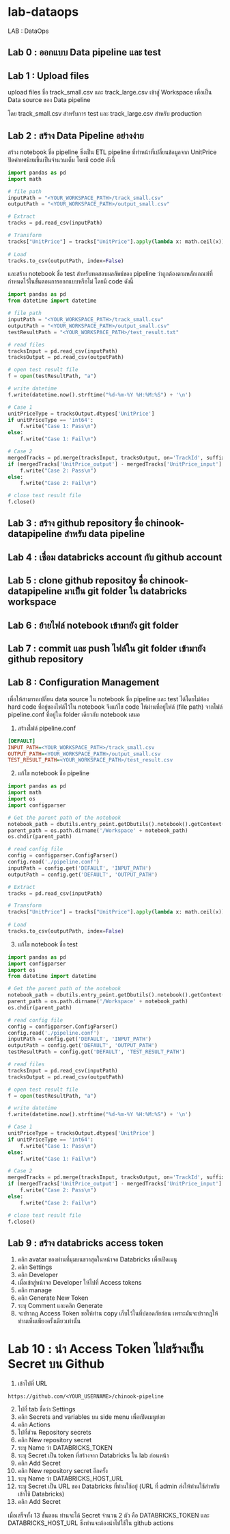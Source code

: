 # lab-dataops
LAB : DataOps

## Lab 0 : ออกแบบ Data pipeline และ test



## Lab 1 : Upload files

upload files ชื่อ track_small.csv และ track_large.csv เข้าสู่ Workspace เพื่อเป็น Data source ของ Data pipeline

โดย track_small.csv สำหรับการ test และ track_large.csv สำหรับ production

## Lab 2 : สร้าง Data Pipeline อย่างง่าย

สร้าง notebook ชื่อ pipeline ซึ่งเป็น ETL pipeline ที่ทำหน้าที่เปลี่ยนข้อมูลจาก UnitPrice ปัดค่าทศนิยมขึ้นเป็นจำนวนเต็ม โดยมี code ดังนี้
```python
import pandas as pd
import math

# file path
inputPath = "<YOUR_WORKSPACE_PATH>/track_small.csv"
outputPath = "<YOUR_WORKSPACE_PATH>/output_small.csv"

# Extract
tracks = pd.read_csv(inputPath)

# Transform
tracks["UnitPrice"] = tracks["UnitPrice"].apply(lambda x: math.ceil(x))
                             
# Load
tracks.to_csv(outputPath, index=False)
```
และสร้าง notebook ชื่อ test สำหรับทดสอบผลลัพธ์ของ pipeline ว่าถูกต้องตามหลักเกณฑ์ที่กำหนดไว้ในขั้นตอนการออกแบบหรือไม่ โดยมี code ดังนี้
```python
import pandas as pd
from datetime import datetime

# file path
inputPath = "<YOUR_WORKSPACE_PATH>/track_small.csv"
outputPath = "<YOUR_WORKSPACE_PATH>/output_small.csv"
testResultPath = "<YOUR_WORKSPACE_PATH>/test_result.txt"

# read files
tracksInput = pd.read_csv(inputPath)
tracksOutput = pd.read_csv(outputPath)

# open test result file
f = open(testResultPath, "a")

# write datetime
f.write(datetime.now().strftime("%d-%m-%Y %H:%M:%S") + '\n')

# Case 1
unitPriceType = tracksOutput.dtypes['UnitPrice']
if unitPriceType == 'int64':
    f.write("Case 1: Pass\n")
else:
    f.write("Case 1: Fail\n")

# Case 2
mergedTracks = pd.merge(tracksInput, tracksOutput, on='TrackId', suffixes=('_input', '_output'))
if (mergedTracks['UnitPrice_output'] - mergedTracks['UnitPrice_input'] < 1).all():
    f.write("Case 2: Pass\n")
else:
    f.write("Case 2: Fail\n")

# close test result file
f.close()
```

## Lab 3 : สร้าง github repository ชื่อ chinook-datapipeline สำหรับ data pipeline

## Lab 4 : เชื่อม databricks account กับ github account 

## Lab 5 : clone github repositoy ชื่อ chinook-datapipeline มาเป็น git folder ใน databricks workspace

## Lab 6 : ย้ายไฟล์ notebook เข้ามายัง git folder

## Lab 7 : commit และ push ไฟล์ใน git folder เข้ามายัง github repository

## Lab 8 : Configuration Management

เพื่อให้สามารถเปลี่ยน data source ใน notebook ชื่อ pipeline และ test ได้โดยไม่ต้อง hard code ที่อยู่ของไฟล์ไว้ใน notebook จึงแก้ไข code ให้ผ่านที่อยู่ไฟล์ (file path) จากไฟล์ pipeline.conf ที่อยู่ใน folder เดียวกับ notebook เสมอ

1. สร้างไฟล์ pipeline.conf
```cfg
[DEFAULT]
INPUT_PATH=<YOUR_WORKSPACE_PATH>/track_small.csv
OUTPUT_PATH=<YOUR_WORKSPACE_PATH>/output_small.csv
TEST_RESULT_PATH=<YOUR_WORKSPACE_PATH>/test_result.csv
```
  
2. แก้ไข notebook ชื่อ pipeline
```python
import pandas as pd
import math
import os
import configparser

# Get the parent path of the notebook
notebook_path = dbutils.entry_point.getDbutils().notebook().getContext().notebookPath().get()
parent_path = os.path.dirname('/Workspace' + notebook_path)
os.chdir(parent_path)

# read config file
config = configparser.ConfigParser()
config.read('./pipeline.conf')
inputPath = config.get('DEFAULT', 'INPUT_PATH')
outputPath = config.get('DEFAULT', 'OUTPUT_PATH')

# Extract
tracks = pd.read_csv(inputPath)

# Transform
tracks["UnitPrice"] = tracks["UnitPrice"].apply(lambda x: math.ceil(x))
                             
# Load
tracks.to_csv(outputPath, index=False)
```

3. แก้ไข notebook ชื่อ test 
```python
import pandas as pd
import configparser
import os
from datetime import datetime

# Get the parent path of the notebook
notebook_path = dbutils.entry_point.getDbutils().notebook().getContext().notebookPath().get()
parent_path = os.path.dirname('/Workspace' + notebook_path)
os.chdir(parent_path)

# read config file
config = configparser.ConfigParser()
config.read('./pipeline.conf')
inputPath = config.get('DEFAULT', 'INPUT_PATH')
outputPath = config.get('DEFAULT', 'OUTPUT_PATH')
testResultPath = config.get('DEFAULT', 'TEST_RESULT_PATH')

# read files
tracksInput = pd.read_csv(inputPath)
tracksOutput = pd.read_csv(outputPath)

# open test result file
f = open(testResultPath, "a")

# write datetime
f.write(datetime.now().strftime("%d-%m-%Y %H:%M:%S") + '\n')

# Case 1
unitPriceType = tracksOutput.dtypes['UnitPrice']
if unitPriceType == 'int64':
    f.write("Case 1: Pass\n")
else:
    f.write("Case 1: Fail\n")

# Case 2
mergedTracks = pd.merge(tracksInput, tracksOutput, on='TrackId', suffixes=('_input', '_output'))
if (mergedTracks['UnitPrice_output'] - mergedTracks['UnitPrice_input'] < 1).all():
    f.write("Case 2: Pass\n")
else:
    f.write("Case 2: Fail\n")

# close test result file
f.close()
```

## Lab 9 : สร้าง databricks access token
1. คลิก avatar ของท่านที่มุมบนขวาสุดในหน้าจอ Databricks เพื่อเปิดเมนู
2. คลิก Settings
3. คลิก Developer
4. เมื่อเข้าสู่หน้าจอ Developer ให้ไปที่ Access tokens
5. คลิก manage
6. คลิก Generate New Token
7. ระบุ Comment และคลิก Generate
8. จะปรากฎ Access Token ขอให้ท่าน copy เก็บไว้ในที่ปลอดภัยก่อน เพราะมันจะปรากฎให้ท่านเห็นเพียงครั้งเดียวเท่านั้น

# Lab 10 : นำ Access Token ไปสร้างเป็น Secret บน Github
1. เข้าไปที่ URL
```
https://github.com/<YOUR_USERNAME>/chinook-pipeline
```
2. ไปที่ tab ชื่อว่า Settings
3. คลิก Secrets and variables บน side menu เพื่อเปิดเมนูย่อย
4. คลิก Actions
5. ไปที่ส่วน Repository secrets
6. คลิก New repository secret
7. ระบุ Name ว่า DATABRICKS_TOKEN
8. ระบุ Secret เป็น token ที่สร้างจาก Databricks ใน lab ก่อนหน้า
9. คลิก Add Secret
10. คลิก New repository secret อีกครั้ง
11. ระบุ Name ว่า DATABRICKS_HOST_URL
12. ระบุ Secret เป็น URL ของ Databricks ที่ท่านใช้อยู่ (URL ที่ admin ส่งให้ท่านใช้สำหรับเข้าใช้ Databricks)
13. คลิก Add Secret

เมื่อเสร็จทั้ง 13 ขั้นตอน ท่านจะได้ Secret จำนวน 2 ตัว คือ DATABRICKS_TOKEN และ DATABRICKS_HOST_URL ซึ่งท่านจะต้องนำไปใช้ใน github actions
